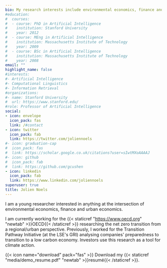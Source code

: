 ```yaml
---
bio: My research interests include environmental economics, finance and urban economics.
#education:
#  courses:
#  - course: PhD in Artificial Intelligence
#    institution: Stanford University
#    year: 2012
#  - course: MEng in Artificial Intelligence
#    institution: Massachusetts Institute of Technology
#    year: 2009
#  - course: BSc in Artificial Intelligence
#    institution: Massachusetts Institute of Technology
#    year: 2008
email: ""
highlight_name: false
#interests:
#- Artificial Intelligence
#- Computational Linguistics
#- Information Retrieval
#organizations:
#- name: Stanford University
#  url: https://www.stanford.edu/
#role: Professor of Artificial Intelligence
social:
- icon: envelope
  icon_pack: fas
  link: /#contact
- icon: twitter
  icon_pack: fab
  link: https://twitter.com/joliennoels
#- icon: graduation-cap
#  icon_pack: fas
#  link: https://scholar.google.co.uk/citations?user=sIwtMXoAAAAJ
#- icon: github
#  icon_pack: fab
#  link: https://github.com/gcushen
- icon: linkedin
  icon_pack: fab
  link: https://www.linkedin.com/joliennoels
superuser: true
title: Jolien Noels
---
```


I am a young researcher interested in anything at the intersection of environmental economics, finance and urban economics. 

I am currently working for the {{< staticref "https://www.oecd.org" "newtab" >}}OECD{{< /staticref >}} researching the net zero transition from a regional/urban perspective. Previously, I worked for the Transition Pathway Initiative (at the LSE's GRI) analysing companies' preparedness to transition to a low carbon economy. Investors use this research as a tool for climate action.

{{< icon name="download" pack="fas" >}} Download my {{< staticref "media/demo_resume.pdf" "newtab" >}}resumé{{< /staticref >}}.
